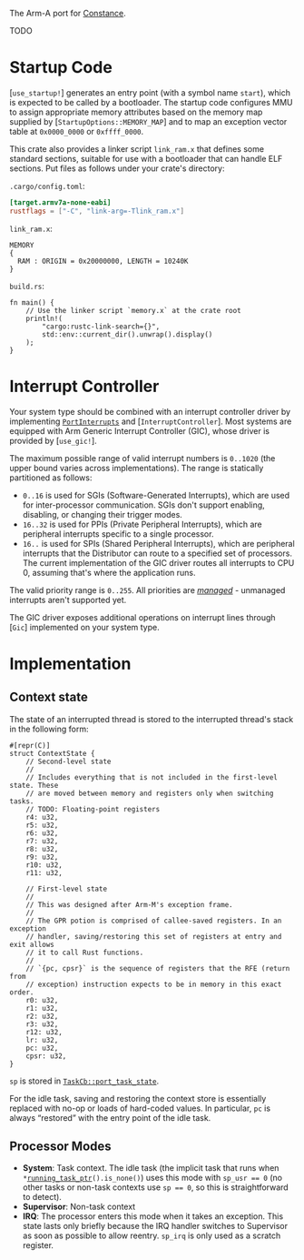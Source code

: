 The Arm-A port for [Constance](::constance).

TODO

# Startup Code

[`use_startup!`] generates an entry point (with a symbol name `start`), which is expected to be called by a bootloader. The startup code configures MMU to assign appropriate memory attributes based on the memory map supplied by [`StartupOptions::MEMORY_MAP`] and to map an exception vector table at `0x0000_0000` or `0xffff_0000`.

This crate also provides a linker script `link_ram.x` that defines some standard sections, suitable for use with a bootloader that can handle ELF sections. Put files as follows under your crate's directory:

`.cargo/config.toml`:

```toml
[target.armv7a-none-eabi]
rustflags = ["-C", "link-arg=-Tlink_ram.x"]
```

`link_ram.x`:

```text
MEMORY
{
  RAM : ORIGIN = 0x20000000, LENGTH = 10240K
}
```

`build.rs`:

```rust,ignore
fn main() {
    // Use the linker script `memory.x` at the crate root
    println!(
        "cargo:rustc-link-search={}",
        std::env::current_dir().unwrap().display()
    );
}
```

# Interrupt Controller

Your system type should be combined with an interrupt controller driver by implementing [`PortInterrupts`] and [`InterruptController`]. Most systems are equipped with Arm Generic Interrupt Controller (GIC), whose driver is provided by [`use_gic!`].

The maximum possible range of valid interrupt numbers is `0..1020` (the upper bound varies across implementations). The range is statically partitioned as follows:

 - `0..16` is used for SGIs (Software-Generated Interrupts), which are used for inter-processor communication. SGIs don't support enabling, disabling, or changing their trigger modes.
 - `16..32` is used for PPIs (Private Peripheral Interrupts), which are peripheral interrupts specific to a single processor.
 - `16..` is used for SPIs (Shared Peripheral Interrupts), which are peripheral interrupts that the Distributor can route to a specified set of processors. The current implementation of the GIC driver routes all interrupts to CPU 0, assuming that's where the application runs.

The valid priority range is `0..255`. All priorities are [*managed*] - unmanaged interrupts aren't supported yet.

The GIC driver exposes additional operations on interrupt lines through [`Gic`] implemented on your system type.

[`PortInterrupts`]: constance::kernel::PortInterrupts
[*managed*]: constance::kernel::PortInterrupts::MANAGED_INTERRUPT_PRIORITY_RANGE

# Implementation

## Context state

The state of an interrupted thread is stored to the interrupted thread's stack in the following form:

```rust,ignore
#[repr(C)]
struct ContextState {
    // Second-level state
    //
    // Includes everything that is not included in the first-level state. These
    // are moved between memory and registers only when switching tasks.
    // TODO: Floating-point registers
    r4: u32,
    r5: u32,
    r6: u32,
    r7: u32,
    r8: u32,
    r9: u32,
    r10: u32,
    r11: u32,

    // First-level state
    //
    // This was designed after Arm-M's exception frame.
    //
    // The GPR potion is comprised of callee-saved registers. In an exception
    // handler, saving/restoring this set of registers at entry and exit allows
    // it to call Rust functions.
    //
    // `{pc, cpsr}` is the sequence of registers that the RFE (return from
    // exception) instruction expects to be in memory in this exact order.
    r0: u32,
    r1: u32,
    r2: u32,
    r3: u32,
    r12: u32,
    lr: u32,
    pc: u32,
    cpsr: u32,
}
```

`sp` is stored in [`TaskCb::port_task_state`].

[`TaskCb::port_task_state`]: constance::kernel::TaskCb::port_task_state

For the idle task, saving and restoring the context store is essentially replaced with no-op or loads of hard-coded values. In particular, `pc` is always “restored” with the entry point of the idle task.

## Processor Modes

 - **System**: Task context. The idle task (the implicit task that runs when `*`[`running_task_ptr`]`().is_none()`) uses this mode with `sp_usr == 0` (no other tasks or non-task contexts use `sp == 0`, so this is straightforward to detect).
 - **Supervisor**: Non-task context
 - **IRQ**: The processor enters this mode when it takes an exception. This state lasts only briefly because the IRQ handler switches to Supervisor as soon as possible to allow reentry. `sp_irq` is only used as a scratch register.

[`running_task_ptr`]: constance::kernel::State::running_task_ptr
